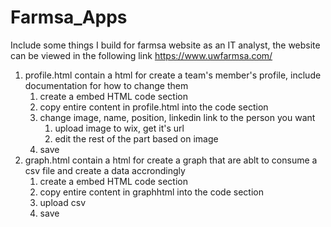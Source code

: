 # Farmsa_Apps
Include some things I build for farmsa website as an IT analyst, the website can be viewed in the following link
https://www.uwfarmsa.com/

1. profile.html contain a html for create a team's member's profile, include documentation for how to change them
    1. create a embed HTML code section
    2. copy entire content in profile.html into the code section
    3. change image, name, position, linkedin link to the person you want
        1. upload image to wix, get it's url
        2. edit the rest of the part based on image
    4. save
2. graph.html contain a html for create a graph that are ablt to consume a csv file and create a data accrondingly
    1. create a embed HTML code section
    2. copy entire content in graphhtml into the code section
    3. upload csv
    4. save
